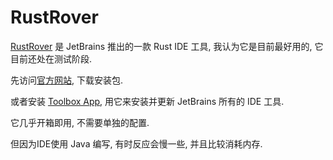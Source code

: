 # RustRover

[RustRover](https://www.jetbrains.com/rust/) 是 JetBrains 推出的一款 Rust IDE 工具, 我认为它是目前最好用的,
它目前还处在测试阶段.

先访问[官方网站](https://www.jetbrains.com/rust/), 下载安装包.

或者安装 [Toolbox App](https://www.jetbrains.com/toolbox-app), 用它来安装并更新 JetBrains 所有的 IDE 工具.

它几乎开箱即用, 不需要单独的配置.

但因为IDE使用 Java 编写, 有时反应会慢一些, 并且比较消耗内存. 